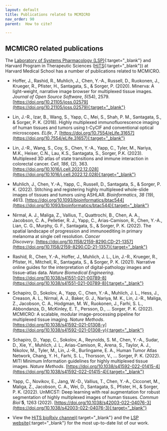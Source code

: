```yaml
---
layout: default
title: Publications related to MCMICRO
nav_order: 90
parent:  How to cite?

---
```


## MCMICRO related publications

The [Laboratory of Systems Pharmacology (LSP)](https://labsyspharm.org/){:target="_blank"} and Harvard Program in Therapeutic Sciences ([HiTS](https://hits.harvard.edu/){:target="_blank"}) at Harvard Medical School has a number of publications related to MCMICRO. 
           

* Hoffer, J., Rashid, R., Muhlich, J., Chen, Y.-A., Russell, D., Ruokonen, J., Krueger, R., Pfister, H., Santagata, S., & Sorger, P. (2020). Minerva: A light-weight, narrative image browser for multiplexed tissue images. _Journal of Open Source Software_, _5_(54), 2579. [https://doi.org/10.21105/joss.02579](https://doi.org/10.21105/joss.02579){:target="_blank"}

* Lin, J.-R., Izar, B., Wang, S., Yapp, C., Mei, S., Shah, P. M., Santagata, S., & Sorger, P. K. (2018). Highly multiplexed immunofluorescence imaging of human tissues and tumors using t-CyCIF and conventional optical microscopes. _ELife_, _7_. [https://doi.org/10.7554/eLife.31657](https://doi.org/10.7554/eLife.31657){:target="_blank"}

* Lin, J.-R., Wang, S., Coy, S., Chen, Y.-A., Yapp, C., Tyler, M., Nariya, M.K., Heiser, C.N., Lau, K.S., Santagata, S., Sorger, P.K. (2023). Multiplexed 3D atlas of state transitions and immune interaction in colorectal cancer. _Cell_, _186_, (2), 363. [https://doi.org/10.1016/j.cell.2022.12.028](https://doi.org/10.1016/j.cell.2022.12.028){:target="_blank"}

* Muhlich, J., Chen, Y.-A., Yapp, C., Russell, D., Santagata, S., & Sorger, P. K. (2022). Stitching and registering highly multiplexed whole-slide images of tissues and tumors using ASHLAR. _Bioinformatics_, _38_ (19), 4613. [https://doi.org/10.1093/bioinformatics/btac544](https://doi.org/10.1093/bioinformatics/btac544){:target="_blank"}

* Nirmal, A. J., Maliga, Z., Vallius, T., Quattrochi, B., Chen, A. A., Jacobson, C. A., Pelletier, R. J., Yapp, C., Arias-Camison, R., Chen, Y.-A., Lian, C. G., Murphy, G. F., Santagata, S., & Sorger, P. K. (2022). The spatial landscape of progression and immunoediting in primary melanoma at single cell resolution. _Cancer Discovery_. [https://doi.org/10.1158/2159-8290.CD-21-1357](https://doi.org/10.1158/2159-8290.CD-21-1357){:target="_blank"}

* Rashid, R., Chen, Y.-A., Hoffer, J., Muhlich, J. L., Lin, J.-R., Krueger, R., Pfister, H., Mitchell, R., Santagata, S., & Sorger, P. K. (2021). Narrative online guides for the interpretation of digital-pathology images and tissue-atlas data. _Nature Biomedical Engineering_. [https://doi.org/10.1038/s41551-021-00789-8](https://doi.org/10.1038/s41551-021-00789-8){:target="_blank"}

* Schapiro, D., Sokolov, A., Yapp, C., Chen, Y.-A., Muhlich, J. L., Hess, J., Creason, A. L., Nirmal, A. J., Baker, G. J., Nariya, M. K., Lin, J.-R., Maliga, Z., Jacobson, C. A., Hodgman, M. W., Ruokonen, J., Farhi, S. L., Abbondanza, D., McKinley, E. T., Persson, D., … Sorger, P. K. (2022). MCMICRO: A scalable, modular image-processing pipeline for multiplexed tissue imaging. _Nature Methods_. [https://doi.org/10.1038/s41592-021-01308-y](https://doi.org/10.1038/s41592-021-01308-y){:target="_blank"}

* Schapiro, D., Yapp, C., Sokolov, A., Reynolds, S. M., Chen, Y.-A., Sudar, D., Xie, Y., Muhlich, J. L., Arias-Camison, R., Arena, S., Taylor, A. J., Nikolov, M., Tyler, M., Lin, J.-R., Burlingame, E. A., Human Tumor Atlas Network, Chang, Y. H., Farhi, S. L., Thorsson, V., … Sorger, P. K. (2022). MITI Minimum Information guidelines for highly multiplexed tissue images. _Nature Methods_. [https://doi.org/10.1038/s41592-022-01415-4](https://doi.org/10.1038/s41592-022-01415-4){:target="_blank"}

* Yapp, C., Novikov, E., Jang, W.-D., Vallius, T., Chen, Y.-A., Cicconet, M., Maliga, Z., Jacobson, C. A., Wei, D., Santagata, S., Pfister, H., & Sorger, P. K. (2022). UnMICST: Deep learning with real augmentation for robust segmentation of highly multiplexed images of human tissues. _Commun Biol_ **5**, 1263 (2022). [https://doi.org/10.1038/s42003-022-04076-3](https://doi.org/10.1038/s42003-022-04076-3){:target="_blank"}

* View the [HiTS bioRxiv channel](https://connect.biorxiv.org/relate/content/151){:target="_blank"} and the [LSP website](https://labsyspharm.org/publications/highlighted/){:target="_blank"} for the most up-to-date list of our work. 

